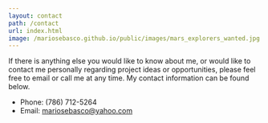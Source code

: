 ```yaml
---
layout: contact
path: /contact
url: index.html
image: /mariosebasco.github.io/public/images/mars_explorers_wanted.jpg
---
```


If there is anything else you would like to know about me, or would like to contact me personally regarding project ideas or opportunities, please feel free to email or call me at any time. My contact information can be found below.

* Phone: (786) 712-5264
* Email: mariosebasco@yahoo.com
